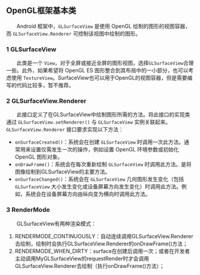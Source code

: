 ## OpenGL框架基本类

  Android 框架中，`GLSurfaceView` 是使用 OpenGL 绘制的图形的视图容器，而 `GLSurfaceView.Renderer` 可控制该视图中绘制的图形。

### 1  GLSurfaceView

  此类是一个 `View`，对于全屏或接近全屏的图形视图，选择`GLSurfaceView`合理一些。此外，如果希望将 OpenGL ES 图形整合到其布局中的一小部分，也可以考虑使用 `TextureView`。SurfaceView也可以用于OpenGL的视图容器，但是需要编写的代码比较多，暂不推荐。

### 2  GLSurfaceView.Renderer

  此接口定义了在GLSurfaceView中绘制图形所需的方法。将此接口的实现类通过 `GLSurfaceView.setRenderer()` 与 `GLSurfaceView` 实例关联起来。`GLSurfaceView.Renderer` 接口要求实现以下方法：

- `onSurfaceCreated()`：系统会在创建 `GLSurfaceView` 时调用一次此方法。通常用来设置仅需发生一次的操作，例如设置 OpenGL 环境参数或初始化 OpenGL 图形对象。
- `onDrawFrame()`：系统会在每次重新绘制 `GLSurfaceView` 时调用此方法。是将图像绘制到GLSurfaceView的主要方法。
- `onSurfaceChanged()`：系统会在 `GLSurfaceView` 几何图形发生变化（包括 `GLSurfaceView` 大小发生变化或设备屏幕方向发生变化）时调用此方法。例如，系统会在设备屏幕方向由纵向变为横向时调用此方法。

### 3 RenderMode

  GLSurfaceView有两种渲染模式：

1. RENDERMODE_CONTINUOUSLY：自动连续调用GLSurfaceView.Renderer去绘制，绘制时会执行GLSurfaceView.Renderer的onDrawFrame()方法；
2. RENDERMODE_WHEN_DIRTY：surface在创建后调用一次；或者在开发者主动调用MyGLSurfaceView的requestRender时才会调用GLSurfaceView.Renderer去绘制（执行onDrawFrame()方法）；


